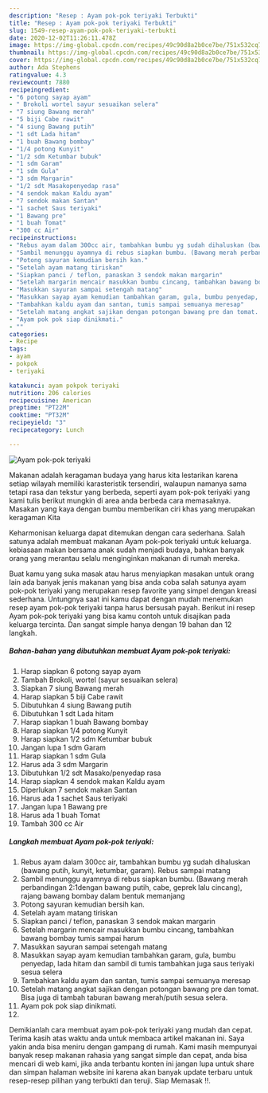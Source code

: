 ```yaml
---
description: "Resep : Ayam pok-pok teriyaki Terbukti"
title: "Resep : Ayam pok-pok teriyaki Terbukti"
slug: 1549-resep-ayam-pok-pok-teriyaki-terbukti
date: 2020-12-02T11:26:11.478Z
image: https://img-global.cpcdn.com/recipes/49c90d8a2b0ce7be/751x532cq70/ayam-pok-pok-teriyaki-foto-resep-utama.jpg
thumbnail: https://img-global.cpcdn.com/recipes/49c90d8a2b0ce7be/751x532cq70/ayam-pok-pok-teriyaki-foto-resep-utama.jpg
cover: https://img-global.cpcdn.com/recipes/49c90d8a2b0ce7be/751x532cq70/ayam-pok-pok-teriyaki-foto-resep-utama.jpg
author: Ada Stephens
ratingvalue: 4.3
reviewcount: 7880
recipeingredient:
- "6 potong sayap ayam"
- " Brokoli wortel sayur sesuaikan selera"
- "7 siung Bawang merah"
- "5 biji Cabe rawit"
- "4 siung Bawang putih"
- "1 sdt Lada hitam"
- "1 buah Bawang bombay"
- "1/4 potong Kunyit"
- "1/2 sdm Ketumbar bubuk"
- "1 sdm Garam"
- "1 sdm Gula"
- "3 sdm Margarin"
- "1/2 sdt Masakopenyedap rasa"
- "4 sendok makan Kaldu ayam"
- "7 sendok makan Santan"
- "1 sachet Saus teriyaki"
- "1 Bawang pre"
- "1 buah Tomat"
- "300 cc Air"
recipeinstructions:
- "Rebus ayam dalam 300cc air, tambahkan bumbu yg sudah dihaluskan (bawang putih, kunyit, ketumbar, garam). Rebus sampai matang"
- "Sambil menunggu ayamnya di rebus siapkan bumbu. (Bawang merah perbandingan 2:1dengan bawang putih, cabe, geprek lalu cincang), rajang bawang bombay dalam bentuk memanjang"
- "Potong sayuran kemudian bersih kan."
- "Setelah ayam matang tiriskan"
- "Siapkan panci / teflon, panaskan 3 sendok makan margarin"
- "Setelah margarin mencair masukkan bumbu cincang, tambahkan bawang bombay tumis sampai harum"
- "Masukkan sayuran sampai setengah matang"
- "Masukkan sayap ayam kemudian tambahkan garam, gula, bumbu penyedap, lada hitam dan sambil di tumis tambahkan juga saus teriyaki sesua selera"
- "Tambahkan kaldu ayam dan santan, tumis sampai semuanya meresap"
- "Setelah matang angkat sajikan dengan potongan bawang pre dan tomat. Bisa juga di tambah taburan bawang merah/putih sesua selera."
- "Ayam pok pok siap dinikmati."
- ""
categories:
- Recipe
tags:
- ayam
- pokpok
- teriyaki

katakunci: ayam pokpok teriyaki 
nutrition: 206 calories
recipecuisine: American
preptime: "PT22M"
cooktime: "PT32M"
recipeyield: "3"
recipecategory: Lunch

---
```



![Ayam pok-pok teriyaki](https://img-global.cpcdn.com/recipes/49c90d8a2b0ce7be/751x532cq70/ayam-pok-pok-teriyaki-foto-resep-utama.jpg)

Makanan adalah keragaman budaya yang harus kita lestarikan karena setiap wilayah memiliki karasteristik tersendiri, walaupun namanya sama tetapi rasa dan tekstur yang berbeda, seperti ayam pok-pok teriyaki yang kami tulis berikut mungkin di area anda berbeda cara memasaknya. Masakan yang kaya dengan bumbu memberikan ciri khas yang merupakan keragaman Kita



Keharmonisan keluarga dapat ditemukan dengan cara sederhana. Salah satunya adalah membuat makanan Ayam pok-pok teriyaki untuk keluarga. kebiasaan makan bersama anak sudah menjadi budaya, bahkan banyak orang yang merantau selalu menginginkan makanan di rumah mereka.

Buat kamu yang suka masak atau harus menyiapkan masakan untuk orang lain ada banyak jenis makanan yang bisa anda coba salah satunya ayam pok-pok teriyaki yang merupakan resep favorite yang simpel dengan kreasi sederhana. Untungnya saat ini kamu dapat dengan mudah menemukan resep ayam pok-pok teriyaki tanpa harus bersusah payah.
Berikut ini resep Ayam pok-pok teriyaki yang bisa kamu contoh untuk disajikan pada keluarga tercinta. Dan sangat simple hanya dengan 19 bahan dan 12 langkah.


<!--inarticleads1-->

##### Bahan-bahan yang dibutuhkan membuat Ayam pok-pok teriyaki:

1. Harap siapkan 6 potong sayap ayam
1. Tambah  Brokoli, wortel (sayur sesuaikan selera)
1. Siapkan 7 siung Bawang merah
1. Harap siapkan 5 biji Cabe rawit
1. Dibutuhkan 4 siung Bawang putih
1. Dibutuhkan 1 sdt Lada hitam
1. Harap siapkan 1 buah Bawang bombay
1. Harap siapkan 1/4 potong Kunyit
1. Harap siapkan 1/2 sdm Ketumbar bubuk
1. Jangan lupa 1 sdm Garam
1. Harap siapkan 1 sdm Gula
1. Harus ada 3 sdm Margarin
1. Dibutuhkan 1/2 sdt Masako/penyedap rasa
1. Harap siapkan 4 sendok makan Kaldu ayam
1. Diperlukan 7 sendok makan Santan
1. Harus ada 1 sachet Saus teriyaki
1. Jangan lupa 1 Bawang pre
1. Harus ada 1 buah Tomat
1. Tambah 300 cc Air




<!--inarticleads2-->

##### Langkah membuat  Ayam pok-pok teriyaki:

1. Rebus ayam dalam 300cc air, tambahkan bumbu yg sudah dihaluskan (bawang putih, kunyit, ketumbar, garam). Rebus sampai matang
1. Sambil menunggu ayamnya di rebus siapkan bumbu. (Bawang merah perbandingan 2:1dengan bawang putih, cabe, geprek lalu cincang), rajang bawang bombay dalam bentuk memanjang
1. Potong sayuran kemudian bersih kan.
1. Setelah ayam matang tiriskan
1. Siapkan panci / teflon, panaskan 3 sendok makan margarin
1. Setelah margarin mencair masukkan bumbu cincang, tambahkan bawang bombay tumis sampai harum
1. Masukkan sayuran sampai setengah matang
1. Masukkan sayap ayam kemudian tambahkan garam, gula, bumbu penyedap, lada hitam dan sambil di tumis tambahkan juga saus teriyaki sesua selera
1. Tambahkan kaldu ayam dan santan, tumis sampai semuanya meresap
1. Setelah matang angkat sajikan dengan potongan bawang pre dan tomat. Bisa juga di tambah taburan bawang merah/putih sesua selera.
1. Ayam pok pok siap dinikmati.
1. 




Demikianlah cara membuat ayam pok-pok teriyaki yang mudah dan cepat. Terima kasih atas waktu anda untuk membaca artikel makanan ini. Saya yakin anda bisa meniru dengan gampang di rumah. Kami masih mempunyai banyak resep makanan rahasia yang sangat simple dan cepat, anda bisa mencari di web kami, jika anda terbantu konten ini jangan lupa untuk share dan simpan halaman website ini karena akan banyak update terbaru untuk resep-resep pilihan yang terbukti dan teruji. Siap Memasak !!. 
